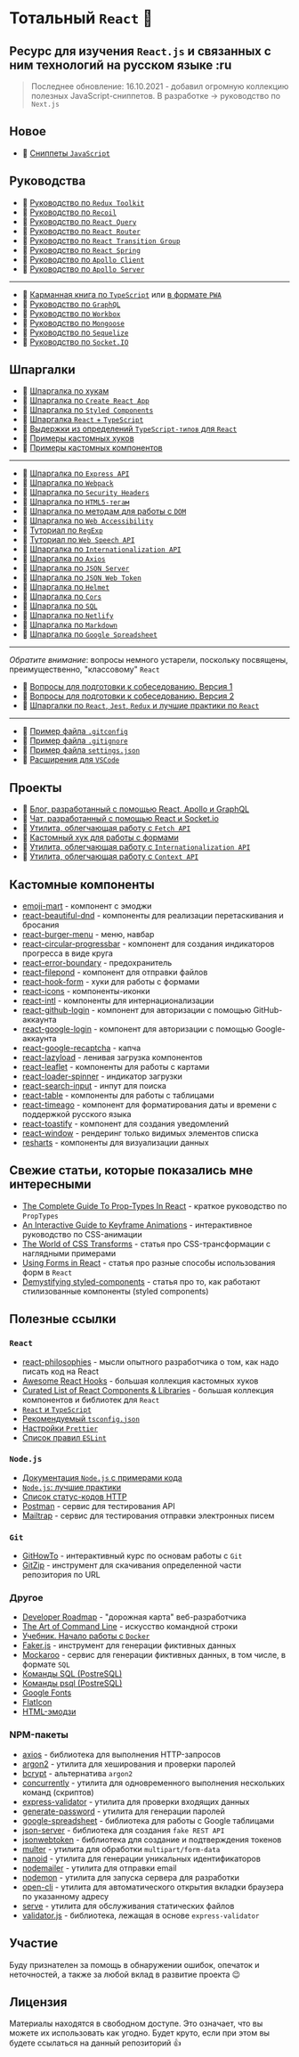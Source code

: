 # Тотальный `React` :metal:

## Ресурс для изучения `React.js` и связанных с ним технологий на русском языке :ru

> Последнее обновление: 16.10.2021 - добавил огромную коллекцию полезных JavaScript-сниппетов. В разработке -> руководство по `Next.js`

## Новое

- :memo: [Сниппеты `JavaScript`](./md/snippets_javascript.md)

## Руководства

- :page_with_curl: [Руководство по `Redux Toolkit`](./md/redux-toolkit.md)
- :page_with_curl: [Руководство по `Recoil`](./md/recoil.md)
- :page_with_curl: [Руководство по `React Query`](./md/react-query.md)
- :page_with_curl: [Руководство по `React Router`](./md/react-router.md)
- :page_with_curl: [Руководство по `React Transition Group`](./md/react-transition-group.md)
- :page_with_curl: [Руководство по `React Spring`](./md/react-spring.md)
- :page_with_curl: [Руководство по `Apollo Client`](./md/apollo/client.md)
- :page_with_curl: [Руководство по `Apollo Server`](./md/apollo/server.md)

---

- :page_with_curl: [Карманная книга по `TypeScript`](./md/ts.md) или [в формате `PWA`](https://typescript-handbook.ru/)
- :page_with_curl: [Руководство по `GraphQL`](./md/graphql.md)
- :page_with_curl: [Руководство по `Workbox`](./md/wb/wb.md)
- :page_with_curl: [Руководство по `Mongoose`](./md/mongoose.md)
- :page_with_curl: [Руководство по `Sequelize`](./md/sequelize.md)
- :page_with_curl: [Руководство по `Socket.IO`](./md/socket/README.md)

## Шпаргалки

- :memo: [Шпаргалка по хукам](./md/hooks.md)
- :memo: [Шпаргалка по `Create React App`](./md/create-react-app.md)
- :memo: [Шпаргалка по `Styled Components`](./md/styled-components.md)
- :memo: [Шпаргалка `React` + `TypeScript`](./md/react-typescript.md)
- :memo: [Выдержки из определений `TypeScript-типов` для `React`](./md/react-types.md)
- :memo: [Примеры кастомных хуков](./md/custom-hooks.md)
- :memo: [Примеры кастомных компонентов](./md/custom-components.md)

---

- :memo: [Шпаргалка по `Express API`](./md/express-api.md)
- :memo: [Шпаргалка по `Webpack`](./md/webpack.md)
- :memo: [Шпаргалка по `Security Headers`](./md/security/security.md)
- :memo: [Шпаргалка по `HTML5-тегам`](./md/html5.md)
- :memo: [Шпаргалка по методам для работы с `DOM`](./md/js-dom.md)
- :memo: [Шпаргалка по `Web Accessibility`](./md/access/access.md)
- :memo: [Туториал по `RegExp`](./md/regexp/regexp.md)
- :memo: [Туториал по `Web Speech API`](./md/regexp/regexp.md)
- :memo: [Шпаргалка по `Internationalization API`](./md/intl.md)
- :memo: [Шпаргалка по `Axios`](./md/axios.md)
- :memo: [Шпаргалка по `JSON Server`](./md/json-server/README.md)
- :memo: [Шпаргалка по `JSON Web Token`](./md/jsonwebtoken.md)
- :memo: [Шпаргалка по `Helmet`](./md/helmet.md)
- :memo: [Шпаргалка по `Cors`](./md/cors.md)
- :memo: [Шпаргалка по `SQL`](./md/sql.md)
- :memo: [Шпаргалка по `Netlify`](./md/netlify.md)
- :memo: [Шпаргалка по `Markdown`](./md/markdown.md)
- :memo: [Шпаргалка по `Google Spreadsheet`](./md/google-spreadsheet.md)

---

_Обратите внимание_: вопросы немного устарели, поскольку посвящены, преимущественно, "классовому" `React`

- :page_with_curl: [Вопросы для подготовки к собеседованию. Версия 1](./md/questions_react.md)
- :page_with_curl: [Вопросы для подготовки к собеседованию. Версия 2](./md/questions_react-v2.md)
- :memo: [Шпаргалки по `React`, `Jest`, `Redux` и лучшие практики по `React`](./md/cheatsheets-bestpractices.md)

---

- :floppy_disk: [Пример файла `.gitconfig`](./assets/.gitconfig)
- :floppy_disk: [Пример файла `.gitignore`](./assets/.gitignore)
- :floppy_disk: [Пример файла `settings.json`](./assets/settings.json)
- :memo: [Расширения для `VSCode`](./md/extensions.md)

## Проекты

- :link: [Блог, разработанный с помощью React, Apollo и GraphQL](https://github.com/harryheman/React-Apollo-GraphQL-Social-App)
- :link: [Чат, разработанный с помощью React и Socket.io](https://github.com/harryheman/React-Socket.io-Chat-App)
- :link: [Утилита, облегчающая работу с `Fetch API`](https://github.com/harryheman/simple-fetch)
- :link: [Кастомный хук для работы с формами](https://github.com/harryheman/simple-form-react)
- :link: [Утилита, облегчающая работу с `Internationalization API`](https://github.com/harryheman/easy-intl)
- :link: [Утилита, облегчающая работу с `Context API`](https://github.com/harryheman/react-simple-context)

## Кастомные компоненты

- [emoji-mart](https://github.com/missive/emoji-mart) - компонент с эмоджи
- [react-beautiful-dnd](https://github.com/vtereshyn/react-beautiful-dnd-ru) - компоненты для реализации перетаскивания и бросания
- [react-burger-menu](https://www.npmjs.com/package/react-burger-menu) - меню, навбар
- [react-circular-progressbar](https://www.npmjs.com/package/react-circular-progressbar) - компонент для создания индикаторов прогресса в виде круга
- [react-error-boundary](https://www.npmjs.com/package/react-error-boundary) - предохранитель
- [react-filepond](https://github.com/pqina/react-filepond) - компонент для отправки файлов
- [react-hook-form](https://react-hook-form.com/ru/) - хуки для работы с формами
- [react-icons](https://react-icons.github.io/react-icons/) - компоненты-иконки
- [react-intl](https://formatjs.io/) - компоненты для интернационализации
- [react-github-login](https://github.com/checkr/react-github-login) - компонент для авторизации с помощью GitHub-аккаунта
- [react-google-login](https://www.npmjs.com/package/react-google-login) - компонент для авторизации с помощью Google-аккаунта
- [react-google-recaptcha](https://www.npmjs.com/package/react-google-recaptcha) - капча
- [react-lazyload](https://www.npmjs.com/package/react-lazyload) - ленивая загрузка компонентов
- [react-leaflet](https://react-leaflet.js.org/) - компоненты для работы с картами
- [react-loader-spinner](https://www.npmjs.com/package/react-loader-spinner) - индикатор загрузки
- [react-search-input](https://www.npmjs.com/package/react-search-input) - инпут для поиска
- [react-table](https://react-table.tanstack.com/) - компоненты для работы с таблицами
- [react-timeago](https://www.npmjs.com/package/react-timeago) - компонент для форматирования даты и времени с поддержкой русского языка
- [react-toastify](https://github.com/fkhadra/react-toastify) - компонент для создания уведомлений
- [react-window](https://react-window.vercel.app/#/examples/list/fixed-size) - рендеринг только видимых элементов списка
- [resharts](https://recharts.org/en-US) - компоненты для визуализации данных

## Свежие статьи, которые показались мне интересными

- [The Complete Guide To Prop-Types In React](https://javascript.plainenglish.io/the-complete-guide-to-prop-types-in-react-9baa22e80ce4) - краткое руководство по `PropTypes`
- [An Interactive Guide to Keyframe Animations](https://www.joshwcomeau.com/animation/keyframe-animations/) - интерактивное руководство по CSS-анимации
- [The World of CSS Transforms](https://www.joshwcomeau.com/css/transforms/) - статья про CSS-трансформации с наглядными примерами
- [Using Forms in React](https://daveceddia.com/react-forms/) - статья про разные способы использования форм в `React`
- [Demystifying styled-components](https://www.joshwcomeau.com/react/demystifying-styled-components/) - статья про то, как работают стилизованные компоненты (styled components)

## Полезные ссылки

### `React`

- [react-philosophies](https://github.com/mithi/react-philosophies) - мысли опытного разработчика о том, как надо писать код на React
- [Awesome React Hooks](https://github.com/rehooks/awesome-react-hooks) - большая коллекция кастомных хуков
- [Curated List of React Components & Libraries](https://github.com/brillout/awesome-react-components) - большая коллекция компонентов и библиотек для `React`
- [`React` и `TypeScript`](https://reactdev.ru/types/)
- [Рекомендуемый `tsconfig.json`](https://www.npmjs.com/package/@tsconfig/recommended)
- [Настройки `Prettier`](https://prettier.io/docs/en/options.html)
- [Список правил `ESLint`](https://eslint.org/docs/rules/)

### `Node.js`

- [Документация `Node.js` с примерами кода](https://nodejsdev.ru/doc/)
- [`Node.js`: лучшие практики](https://github.com/goldbergyoni/nodebestpractices/blob/master/README.russian.md)
- [Список статус-кодов HTTP](https://httpstatuses.com/)
- [Postman](https://www.postman.com/) - сервис для тестирования API
- [Mailtrap](https://mailtrap.io/) - сервис для тестирования отправки электронных писем

### `Git`

- [GitHowTo](https://githowto.com/ru) - интерактивный курс по основам работы с `Git`
- [GitZip](http://kinolien.github.io/gitzip/) - инструмент для скачивания определенной части репозитория по URL

### Другое

- [Developer Roadmap](https://github.com/kamranahmedse/developer-roadmap) - "дорожная карта" веб-разработчика
- [The Art of Command Line](https://github.com/jlevy/the-art-of-command-line) - искусство командной строки
- [Учебник. Начало работы с `Docker`](https://docs.microsoft.com/ru-ru/visualstudio/docker/tutorials/docker-tutorial)
- [Faker.js](https://fakerjsdocs.netlify.app/#browser-demo) - инструмент для генерации фиктивных данных
- [Mockaroo](https://www.mockaroo.com/) - сервис для генерации фиктивных данных, в том числе, в формате `SQL`
- [Команды SQL (PostreSQL)](https://postgrespro.ru/docs/postgresql/13/sql-commands)
- [Команды psql (PostreSQL)](https://postgrespro.ru/docs/postgresql/13/app-psql)
- [Google Fonts](https://fonts.google.com/)
- [FlatIcon](https://www.flaticon.com/)
- [HTML-эмодзи](https://www.w3schools.com/charsets/ref_emoji.asp)

### NPM-пакеты

- [axios](https://github.com/axios/axios) - библиотека для выполнения HTTP-запросов
- [argon2](https://www.npmjs.com/package/argon2) - утилита для хеширования и проверки паролей
- [bcrypt](https://www.npmjs.com/package/bcrypt) - альтернатива `argon2`
- [concurrently](https://www.npmjs.com/package/concurrently) - утилита для одновременного выполнения нескольких команд (скриптов)
- [express-validator](https://express-validator.github.io/docs/) - утилита для проверки входящих данных
- [generate-password](https://www.npmjs.com/package/generate-password) - утилита для генерации паролей
- [google-spreadsheet](https://theoephraim.github.io/node-google-spreadsheet/#/) - библиотека для работы с Google таблицами
- [json-server](https://github.com/typicode/json-server) - библиотека для создания `fake REST API`
- [jsonwebtoken](https://github.com/auth0/node-jsonwebtoken) - библиотека для создание и подтверждения токенов
- [multer](https://github.com/expressjs/multer/blob/master/doc/README-ru.md) - утилита для обработки `multipart/form-data`
- [nanoid](https://www.npmjs.com/package/nanoid) - утилита для генерации уникальных идентификаторов
- [nodemailer](https://nodemailer.com/) - утилита для отправки email
- [nodemon](https://www.npmjs.com/package/nodemon) - утилита для запуска сервера для разработки
- [open-cli](https://www.npmjs.com/package/open-cli) - утилита для автоматического открытия вкладки браузера по указанному адресу
- [serve](https://www.npmjs.com/package/serve) - утилита для обслуживания статических файлов
- [validator.js](https://github.com/validatorjs/validator.js) - библиотека, лежащая в основе `express-validator`

## Участие

Буду признателен за помощь в обнаружении ошибок, опечаток и неточностей, а также за любой вклад в развитие проекта :wink:

## Лицензия

Материалы находятся в свободном доступе. Это означает, что вы можете их использовать как угодно. Будет круто, если при этом вы будете ссылаться на данный репозиторий :thumbsup:
